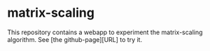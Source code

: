 # matrix-scaling

This repository contains a webapp to experiment the matrix-scaling algorithm.
See [the github-page][URL] to try it.
